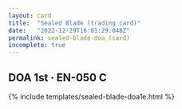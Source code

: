 ```yaml
---
layout: card
title:  "Sealed Blade (trading card)"
date:   "2022-12-29T16:01:29.048Z"
permalink: sealed-blade-doa_(card)
incomplete: true
---
```


## DOA 1st &middot; EN-050 C

{% include templates/sealed-blade-doa1e.html %}
